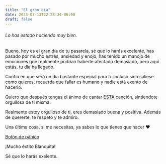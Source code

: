 ```yaml
---
title: "El gran día"
date: 2023-07-13T22:28:34-06:00
draft: false
---
```


###### Lo has estado haciendo muy bien.

Bueno, hoy es el gran día de tu pasarela, sé que lo harás excelente, has pasado por mucho estrés, ansiedad y enojo, has tenido un manojo de emociones que realmente podrían haberte afectado demasiado, pero aquí estás, tu día ha llegado.

Confío en que será un día bastante especial para ti. Incluso sino saliese como quieres, recuerda que fallar es humano y nadie está exento de hacerlo.

Quiero que después tengas el ánimo de cantar [ESTA](https://youtube.com/shorts/a_9fhix-idw?feature=share) canción, sintiendote orgullosa de ti misma.

Realmente estoy orgulloso de ti, eres demasiado buena y positiva. Además de quererte, te respeto y te admiro.

Una última cosa, si me necesitas, ya sabes lo que tienes que hacer :heart:

[Botón de pánico](https://wa.link/aav56o)

¡Mucho éxtito Blanquita!

Sé que lo harás exelente.

